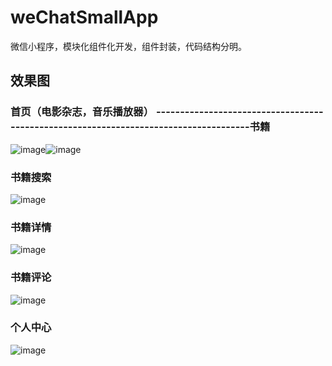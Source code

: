 # weChatSmallApp
微信小程序，模块化组件化开发，组件封装，代码结构分明。
## 效果图
### 首页（电影杂志，音乐播放器） -------------------------------------------------------------------------------------书籍
![image](https://github.com/NiceGuSheng/weChatSmallApp/blob/master/%E6%95%88%E6%9E%9C%E5%9B%BE/3.png)![image](https://github.com/NiceGuSheng/weChatSmallApp/blob/master/%E6%95%88%E6%9E%9C%E5%9B%BE/4.png)
### 书籍搜索
![image](https://github.com/NiceGuSheng/weChatSmallApp/blob/master/%E6%95%88%E6%9E%9C%E5%9B%BE/2.png)
### 书籍详情
![image](https://github.com/NiceGuSheng/weChatSmallApp/blob/master/%E6%95%88%E6%9E%9C%E5%9B%BE/6.png)
### 书籍评论
![image](https://github.com/NiceGuSheng/weChatSmallApp/blob/master/%E6%95%88%E6%9E%9C%E5%9B%BE/1.png)
### 个人中心
![image](https://github.com/NiceGuSheng/weChatSmallApp/blob/master/%E6%95%88%E6%9E%9C%E5%9B%BE/5.png)
